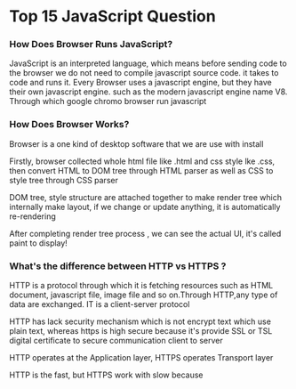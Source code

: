 # Top 15 JavaScript Question

### How Does Browser Runs JavaScript?

<p>JavaScript is an interpreted language, which means before sending code to the browser we do not need to compile javascript source code. it takes to code and runs it. Every Browser uses a javascript engine, but they have their own javascript engine. such as the modern javascript engine name V8. Through which google chromo browser run javascript</p>

### How Does Browser Works?

<p>Browser is a one kind of desktop software that we are use with install</p>
<p>Firstly, browser collected whole html file like .html and css style lke .css, then convert HTML to DOM tree through HTML parser as well as CSS to style tree through CSS parser</p>
<p>DOM tree, style structure are attached together to make render tree which internally make layout, if we change or update anything, it is automatically re-rendering</p>
<p>After completing render tree process , we can see the actual UI, it's called paint to display!</p>

### What's the difference between HTTP vs HTTPS ?

<P>HTTP is a protocol through which it is fetching resources such as HTML document, javascript file, image file and so on.Through HTTP,any type of data are  exchanged. IT is a client-server protocol</P>
<p>HTTP has lack security mechanism which is not encrypt text which use plain text, whereas https is high secure because it's provide SSL or TSL digital certificate to secure communication client to server </p>
<p>HTTP operates at the Application layer, HTTPS operates Transport layer</p>
<p>HTTP is the fast, but HTTPS work with slow because</p>


